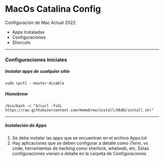 # MacOs Catalina Config

Configuración de Mac Actual 2022

- Apps Instaladas
- Configuraciones 
- Shorcuts

***
### Configuraciones iniciales


##### Instalar apps de cualquier sitio
 ```sudo spctl --master-disable```
  
##### Homebrew 
```/bin/bash -c "$(curl -fsSL https://raw.githubusercontent.com/Homebrew/install/HEAD/install.sh)"```


***

##### Instalación de Apps

1. Se debe instalar las apps que se encuentran en el archivo Apps.txt
2. Hay aplicaciones que se deben configurar a detalle como iTerm, vs code, herramientas de hacking como sherlock, whatweb, etc. Estas configuraciones vienen a detalle en la carpeta de Configuraciones
